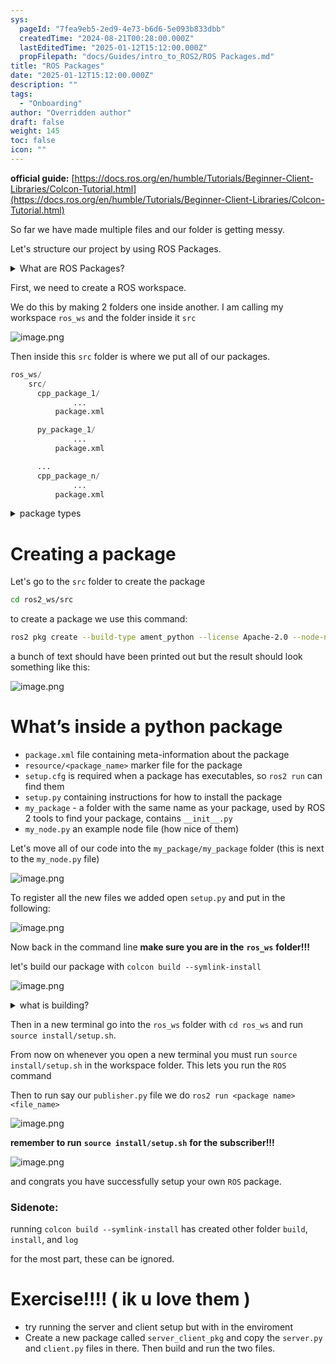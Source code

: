 ```yaml
---
sys:
  pageId: "7fea9eb5-2ed9-4e73-b6d6-5e093b833dbb"
  createdTime: "2024-08-21T00:28:00.000Z"
  lastEditedTime: "2025-01-12T15:12:00.000Z"
  propFilepath: "docs/Guides/intro_to_ROS2/ROS Packages.md"
title: "ROS Packages"
date: "2025-01-12T15:12:00.000Z"
description: ""
tags:
  - "Onboarding"
author: "Overridden author"
draft: false
weight: 145
toc: false
icon: ""
---
```


**official guide:** [https://docs.ros.org/en/humble/Tutorials/Beginner-Client-Libraries/Colcon-Tutorial.html](https://docs.ros.org/en/humble/Tutorials/Beginner-Client-Libraries/Colcon-Tutorial.html)

So far we have made multiple files and our folder is getting messy.

Let's structure our project by using ROS Packages.

<details>

<summary>What are ROS Packages?</summary>

ROS Packages are, as the name implies, packages of code that are highly sharable between ROS developers.

They consist of a folder, `package.xml` file, and source code

```python
      cpp_package_1/
		      ... imagine much code files here ..
          package.xml
```

</details>

First, we need to create a ROS workspace.

We do this by making 2 folders one inside another. I am calling my workspace `ros_ws` and the folder inside it `src`

![image.png](https://prod-files-secure.s3.us-west-2.amazonaws.com/d518164a-d88e-44d1-a4ee-3adb3bd8bce0/70706947-fd18-4537-a67b-e12946812d31/image.png?X-Amz-Algorithm=AWS4-HMAC-SHA256&X-Amz-Content-Sha256=UNSIGNED-PAYLOAD&X-Amz-Credential=ASIAZI2LB466ZOZ53BPT%2F20250216%2Fus-west-2%2Fs3%2Faws4_request&X-Amz-Date=20250216T170205Z&X-Amz-Expires=3600&X-Amz-Security-Token=IQoJb3JpZ2luX2VjEDQaCXVzLXdlc3QtMiJGMEQCIFwzC0ClLOEYyjY69Sg%2BrBhe7BwGGVyyeM79pVMV%2FDM4AiARRK0VZUUAFe%2FvjKVFR%2BOIRAgfg3cCY2R0tKshwXizhCr%2FAwhdEAAaDDYzNzQyMzE4MzgwNSIM2dsrs%2Bv00Th4aA6MKtwDGulbndLrhRuGru8eWTMuPciH5ozp3%2F6bYoQeiCpf6GEPRgEBvGMFYljvMbj8ophMkqqyZuv6PUKclk5ReVMw1399jNncZ5OY%2BHskAjadHk5mEmtsFjMT%2Fql9%2FY5YYrlqWMpBQMw9LJvQa9xGnoLrdxACwVuipHYKvu%2Bw%2F%2BzbbiaaNdlSq5s%2F8o6iiElRU%2FGeE0QCXLWhP9msqhrljv4ogxhWDrhtwgBK4X8VHonEM8EIVNsrOraS08vrhF996j2dQbN%2BpqfCI%2FM%2FX01Ejd6xsNTwr21tZGY4ymfFtPsK6gYWxjPIdU2C%2B2MApyuotfSNBL9ke8keah4sYh3DnikuvBA0sSgu9TB72iYCFk2caz2L3lEfORilUwM5EuR6PohGq9Gy4vOE95ag6gP%2B6EVuSL7Km%2Bin%2Bxprv0kFJ7F4DqaIlfI%2BPmIv%2B50tm%2BpDYA85yQAwQ%2FKsr%2B8ndJjOYykvZ9BlkMn8J%2Btr5x8K%2F4kMr7I3MEqFHT8qvo%2FAERAdK6CzEO8QvTXhqObmpWLG2oW0jSIQaqls6DWcnPTW1qYARaIn4YXePF0PVwpHieUHfSn6rrxVDvSlMkElihdWsPt%2B0Flsda10sT6iWgyWoll6T9yraPPl4tUCP1b5cEMwyJzHvQY6pgGwDaz0pYybfgnCLX3HUgX%2FQBxgWrysDLkqst8s1lJuO1SdZFtGo70g%2FHF%2FKtd%2BOltlJYYABtvVNGVUpyUIHfLMvVBdGtf2tmTkUzDBeyY8ljXKxj4E031K0fm574I5IaUmZcXXa0DRFqiDLVE0vAUte2eKb%2BGXR0B6ALVH7tT2DfbVtoU6FeMHoBf6mUKQjyZ6Zs%2FA%2B63giQ0gTWSsz2AQF3oGSKgm&X-Amz-Signature=ee4510e2c3d2588984d9405cdde0491ca01d46ae1ebecf40b2e251fea31a120c&X-Amz-SignedHeaders=host&x-id=GetObject)

Then inside this `src` folder is where we put all of our packages.

```python
ros_ws/
    src/
      cpp_package_1/
		      ...
          package.xml

      py_package_1/
		      ...
          package.xml

      ...
      cpp_package_n/
		      ...
          package.xml

```

<details>

<summary>package types</summary>

packages can be either `C++` or python.

the intern file structure is different for each but for this guide we will stick to creating python packages

</details>

# Creating a package

Let's go to the `src` folder to create the package

```bash
cd ros2_ws/src
```

to create a package we use this command:

```bash
ros2 pkg create --build-type ament_python --license Apache-2.0 --node-name my_node my_package
```

a bunch of text should have been printed out but the result should look something like this:

![image.png](https://prod-files-secure.s3.us-west-2.amazonaws.com/d518164a-d88e-44d1-a4ee-3adb3bd8bce0/e6cf1e3f-8512-4a3e-b131-079f800bf3e8/image.png?X-Amz-Algorithm=AWS4-HMAC-SHA256&X-Amz-Content-Sha256=UNSIGNED-PAYLOAD&X-Amz-Credential=ASIAZI2LB466ZOZ53BPT%2F20250216%2Fus-west-2%2Fs3%2Faws4_request&X-Amz-Date=20250216T170205Z&X-Amz-Expires=3600&X-Amz-Security-Token=IQoJb3JpZ2luX2VjEDQaCXVzLXdlc3QtMiJGMEQCIFwzC0ClLOEYyjY69Sg%2BrBhe7BwGGVyyeM79pVMV%2FDM4AiARRK0VZUUAFe%2FvjKVFR%2BOIRAgfg3cCY2R0tKshwXizhCr%2FAwhdEAAaDDYzNzQyMzE4MzgwNSIM2dsrs%2Bv00Th4aA6MKtwDGulbndLrhRuGru8eWTMuPciH5ozp3%2F6bYoQeiCpf6GEPRgEBvGMFYljvMbj8ophMkqqyZuv6PUKclk5ReVMw1399jNncZ5OY%2BHskAjadHk5mEmtsFjMT%2Fql9%2FY5YYrlqWMpBQMw9LJvQa9xGnoLrdxACwVuipHYKvu%2Bw%2F%2BzbbiaaNdlSq5s%2F8o6iiElRU%2FGeE0QCXLWhP9msqhrljv4ogxhWDrhtwgBK4X8VHonEM8EIVNsrOraS08vrhF996j2dQbN%2BpqfCI%2FM%2FX01Ejd6xsNTwr21tZGY4ymfFtPsK6gYWxjPIdU2C%2B2MApyuotfSNBL9ke8keah4sYh3DnikuvBA0sSgu9TB72iYCFk2caz2L3lEfORilUwM5EuR6PohGq9Gy4vOE95ag6gP%2B6EVuSL7Km%2Bin%2Bxprv0kFJ7F4DqaIlfI%2BPmIv%2B50tm%2BpDYA85yQAwQ%2FKsr%2B8ndJjOYykvZ9BlkMn8J%2Btr5x8K%2F4kMr7I3MEqFHT8qvo%2FAERAdK6CzEO8QvTXhqObmpWLG2oW0jSIQaqls6DWcnPTW1qYARaIn4YXePF0PVwpHieUHfSn6rrxVDvSlMkElihdWsPt%2B0Flsda10sT6iWgyWoll6T9yraPPl4tUCP1b5cEMwyJzHvQY6pgGwDaz0pYybfgnCLX3HUgX%2FQBxgWrysDLkqst8s1lJuO1SdZFtGo70g%2FHF%2FKtd%2BOltlJYYABtvVNGVUpyUIHfLMvVBdGtf2tmTkUzDBeyY8ljXKxj4E031K0fm574I5IaUmZcXXa0DRFqiDLVE0vAUte2eKb%2BGXR0B6ALVH7tT2DfbVtoU6FeMHoBf6mUKQjyZ6Zs%2FA%2B63giQ0gTWSsz2AQF3oGSKgm&X-Amz-Signature=431f9505fed06a1a2e6b05e4447af7054dc782b5c5534793a5706d5643c1cf69&X-Amz-SignedHeaders=host&x-id=GetObject)

# What’s inside a python package

- `package.xml` file containing meta-information about the package
- `resource/<package_name>` marker file for the package
- `setup.cfg` is required when a package has executables, so `ros2 run` can find them
- `setup.py` containing instructions for how to install the package
- `my_package` - a folder with the same name as your package, used by ROS 2 tools to find your package, contains `__init__.py`
- `my_node.py` an example node file (how nice of them)

Let's move all of our code into the `my_package/my_package` folder (this is next to the `my_node.py` file)

![image.png](https://prod-files-secure.s3.us-west-2.amazonaws.com/d518164a-d88e-44d1-a4ee-3adb3bd8bce0/9ce58f11-0da9-4d3e-b86d-506a9685d378/image.png?X-Amz-Algorithm=AWS4-HMAC-SHA256&X-Amz-Content-Sha256=UNSIGNED-PAYLOAD&X-Amz-Credential=ASIAZI2LB466ZOZ53BPT%2F20250216%2Fus-west-2%2Fs3%2Faws4_request&X-Amz-Date=20250216T170205Z&X-Amz-Expires=3600&X-Amz-Security-Token=IQoJb3JpZ2luX2VjEDQaCXVzLXdlc3QtMiJGMEQCIFwzC0ClLOEYyjY69Sg%2BrBhe7BwGGVyyeM79pVMV%2FDM4AiARRK0VZUUAFe%2FvjKVFR%2BOIRAgfg3cCY2R0tKshwXizhCr%2FAwhdEAAaDDYzNzQyMzE4MzgwNSIM2dsrs%2Bv00Th4aA6MKtwDGulbndLrhRuGru8eWTMuPciH5ozp3%2F6bYoQeiCpf6GEPRgEBvGMFYljvMbj8ophMkqqyZuv6PUKclk5ReVMw1399jNncZ5OY%2BHskAjadHk5mEmtsFjMT%2Fql9%2FY5YYrlqWMpBQMw9LJvQa9xGnoLrdxACwVuipHYKvu%2Bw%2F%2BzbbiaaNdlSq5s%2F8o6iiElRU%2FGeE0QCXLWhP9msqhrljv4ogxhWDrhtwgBK4X8VHonEM8EIVNsrOraS08vrhF996j2dQbN%2BpqfCI%2FM%2FX01Ejd6xsNTwr21tZGY4ymfFtPsK6gYWxjPIdU2C%2B2MApyuotfSNBL9ke8keah4sYh3DnikuvBA0sSgu9TB72iYCFk2caz2L3lEfORilUwM5EuR6PohGq9Gy4vOE95ag6gP%2B6EVuSL7Km%2Bin%2Bxprv0kFJ7F4DqaIlfI%2BPmIv%2B50tm%2BpDYA85yQAwQ%2FKsr%2B8ndJjOYykvZ9BlkMn8J%2Btr5x8K%2F4kMr7I3MEqFHT8qvo%2FAERAdK6CzEO8QvTXhqObmpWLG2oW0jSIQaqls6DWcnPTW1qYARaIn4YXePF0PVwpHieUHfSn6rrxVDvSlMkElihdWsPt%2B0Flsda10sT6iWgyWoll6T9yraPPl4tUCP1b5cEMwyJzHvQY6pgGwDaz0pYybfgnCLX3HUgX%2FQBxgWrysDLkqst8s1lJuO1SdZFtGo70g%2FHF%2FKtd%2BOltlJYYABtvVNGVUpyUIHfLMvVBdGtf2tmTkUzDBeyY8ljXKxj4E031K0fm574I5IaUmZcXXa0DRFqiDLVE0vAUte2eKb%2BGXR0B6ALVH7tT2DfbVtoU6FeMHoBf6mUKQjyZ6Zs%2FA%2B63giQ0gTWSsz2AQF3oGSKgm&X-Amz-Signature=5bb573b6d86c1d3f2b4b34566bc418aefcac4b69fcb79611454b6374626cc762&X-Amz-SignedHeaders=host&x-id=GetObject)

To register all the new files we added open `setup.py` and put in the following:

![image.png](https://prod-files-secure.s3.us-west-2.amazonaws.com/d518164a-d88e-44d1-a4ee-3adb3bd8bce0/1cd7c262-4cae-4496-9d75-c178537d24a2/image.png?X-Amz-Algorithm=AWS4-HMAC-SHA256&X-Amz-Content-Sha256=UNSIGNED-PAYLOAD&X-Amz-Credential=ASIAZI2LB466ZOZ53BPT%2F20250216%2Fus-west-2%2Fs3%2Faws4_request&X-Amz-Date=20250216T170205Z&X-Amz-Expires=3600&X-Amz-Security-Token=IQoJb3JpZ2luX2VjEDQaCXVzLXdlc3QtMiJGMEQCIFwzC0ClLOEYyjY69Sg%2BrBhe7BwGGVyyeM79pVMV%2FDM4AiARRK0VZUUAFe%2FvjKVFR%2BOIRAgfg3cCY2R0tKshwXizhCr%2FAwhdEAAaDDYzNzQyMzE4MzgwNSIM2dsrs%2Bv00Th4aA6MKtwDGulbndLrhRuGru8eWTMuPciH5ozp3%2F6bYoQeiCpf6GEPRgEBvGMFYljvMbj8ophMkqqyZuv6PUKclk5ReVMw1399jNncZ5OY%2BHskAjadHk5mEmtsFjMT%2Fql9%2FY5YYrlqWMpBQMw9LJvQa9xGnoLrdxACwVuipHYKvu%2Bw%2F%2BzbbiaaNdlSq5s%2F8o6iiElRU%2FGeE0QCXLWhP9msqhrljv4ogxhWDrhtwgBK4X8VHonEM8EIVNsrOraS08vrhF996j2dQbN%2BpqfCI%2FM%2FX01Ejd6xsNTwr21tZGY4ymfFtPsK6gYWxjPIdU2C%2B2MApyuotfSNBL9ke8keah4sYh3DnikuvBA0sSgu9TB72iYCFk2caz2L3lEfORilUwM5EuR6PohGq9Gy4vOE95ag6gP%2B6EVuSL7Km%2Bin%2Bxprv0kFJ7F4DqaIlfI%2BPmIv%2B50tm%2BpDYA85yQAwQ%2FKsr%2B8ndJjOYykvZ9BlkMn8J%2Btr5x8K%2F4kMr7I3MEqFHT8qvo%2FAERAdK6CzEO8QvTXhqObmpWLG2oW0jSIQaqls6DWcnPTW1qYARaIn4YXePF0PVwpHieUHfSn6rrxVDvSlMkElihdWsPt%2B0Flsda10sT6iWgyWoll6T9yraPPl4tUCP1b5cEMwyJzHvQY6pgGwDaz0pYybfgnCLX3HUgX%2FQBxgWrysDLkqst8s1lJuO1SdZFtGo70g%2FHF%2FKtd%2BOltlJYYABtvVNGVUpyUIHfLMvVBdGtf2tmTkUzDBeyY8ljXKxj4E031K0fm574I5IaUmZcXXa0DRFqiDLVE0vAUte2eKb%2BGXR0B6ALVH7tT2DfbVtoU6FeMHoBf6mUKQjyZ6Zs%2FA%2B63giQ0gTWSsz2AQF3oGSKgm&X-Amz-Signature=c921d39f376778eb48d05764a2e0fd9ae941cdc5fb992884cad7f83c41fa1dd5&X-Amz-SignedHeaders=host&x-id=GetObject)

Now back in the command line **make sure you are in the** **`ros_ws`** **folder!!!**

let's build our package with `colcon build --symlink-install`

![image.png](https://prod-files-secure.s3.us-west-2.amazonaws.com/d518164a-d88e-44d1-a4ee-3adb3bd8bce0/2f2a0d27-b173-48fd-b189-5f5c0ce65619/image.png?X-Amz-Algorithm=AWS4-HMAC-SHA256&X-Amz-Content-Sha256=UNSIGNED-PAYLOAD&X-Amz-Credential=ASIAZI2LB466ZOZ53BPT%2F20250216%2Fus-west-2%2Fs3%2Faws4_request&X-Amz-Date=20250216T170205Z&X-Amz-Expires=3600&X-Amz-Security-Token=IQoJb3JpZ2luX2VjEDQaCXVzLXdlc3QtMiJGMEQCIFwzC0ClLOEYyjY69Sg%2BrBhe7BwGGVyyeM79pVMV%2FDM4AiARRK0VZUUAFe%2FvjKVFR%2BOIRAgfg3cCY2R0tKshwXizhCr%2FAwhdEAAaDDYzNzQyMzE4MzgwNSIM2dsrs%2Bv00Th4aA6MKtwDGulbndLrhRuGru8eWTMuPciH5ozp3%2F6bYoQeiCpf6GEPRgEBvGMFYljvMbj8ophMkqqyZuv6PUKclk5ReVMw1399jNncZ5OY%2BHskAjadHk5mEmtsFjMT%2Fql9%2FY5YYrlqWMpBQMw9LJvQa9xGnoLrdxACwVuipHYKvu%2Bw%2F%2BzbbiaaNdlSq5s%2F8o6iiElRU%2FGeE0QCXLWhP9msqhrljv4ogxhWDrhtwgBK4X8VHonEM8EIVNsrOraS08vrhF996j2dQbN%2BpqfCI%2FM%2FX01Ejd6xsNTwr21tZGY4ymfFtPsK6gYWxjPIdU2C%2B2MApyuotfSNBL9ke8keah4sYh3DnikuvBA0sSgu9TB72iYCFk2caz2L3lEfORilUwM5EuR6PohGq9Gy4vOE95ag6gP%2B6EVuSL7Km%2Bin%2Bxprv0kFJ7F4DqaIlfI%2BPmIv%2B50tm%2BpDYA85yQAwQ%2FKsr%2B8ndJjOYykvZ9BlkMn8J%2Btr5x8K%2F4kMr7I3MEqFHT8qvo%2FAERAdK6CzEO8QvTXhqObmpWLG2oW0jSIQaqls6DWcnPTW1qYARaIn4YXePF0PVwpHieUHfSn6rrxVDvSlMkElihdWsPt%2B0Flsda10sT6iWgyWoll6T9yraPPl4tUCP1b5cEMwyJzHvQY6pgGwDaz0pYybfgnCLX3HUgX%2FQBxgWrysDLkqst8s1lJuO1SdZFtGo70g%2FHF%2FKtd%2BOltlJYYABtvVNGVUpyUIHfLMvVBdGtf2tmTkUzDBeyY8ljXKxj4E031K0fm574I5IaUmZcXXa0DRFqiDLVE0vAUte2eKb%2BGXR0B6ALVH7tT2DfbVtoU6FeMHoBf6mUKQjyZ6Zs%2FA%2B63giQ0gTWSsz2AQF3oGSKgm&X-Amz-Signature=b78a7a285c8f99c236fe48f27715d91f5d882c7a6b4eb96ce84b992fc6e7c4d2&X-Amz-SignedHeaders=host&x-id=GetObject)

<details>

<summary>what is building?</summary>

if you are a CS major at Rose-Hulman you will learn the answer to this in CSSE132

but TLDR; is it combines all the code files into one program that can be run easily 

</details>

Then in a new terminal go into the `ros_ws` folder with `cd ros_ws` and run `source install/setup.sh`. 

From now on whenever you open a new terminal you must run `source install/setup.sh` in the workspace folder. This lets you run the `ROS` command

Then to run say our `publisher.py` file we do `ros2 run <package name> <file_name>`

![image.png](https://prod-files-secure.s3.us-west-2.amazonaws.com/d518164a-d88e-44d1-a4ee-3adb3bd8bce0/4f4b1219-3a44-4632-aa0a-ce3471699f59/image.png?X-Amz-Algorithm=AWS4-HMAC-SHA256&X-Amz-Content-Sha256=UNSIGNED-PAYLOAD&X-Amz-Credential=ASIAZI2LB466ZOZ53BPT%2F20250216%2Fus-west-2%2Fs3%2Faws4_request&X-Amz-Date=20250216T170205Z&X-Amz-Expires=3600&X-Amz-Security-Token=IQoJb3JpZ2luX2VjEDQaCXVzLXdlc3QtMiJGMEQCIFwzC0ClLOEYyjY69Sg%2BrBhe7BwGGVyyeM79pVMV%2FDM4AiARRK0VZUUAFe%2FvjKVFR%2BOIRAgfg3cCY2R0tKshwXizhCr%2FAwhdEAAaDDYzNzQyMzE4MzgwNSIM2dsrs%2Bv00Th4aA6MKtwDGulbndLrhRuGru8eWTMuPciH5ozp3%2F6bYoQeiCpf6GEPRgEBvGMFYljvMbj8ophMkqqyZuv6PUKclk5ReVMw1399jNncZ5OY%2BHskAjadHk5mEmtsFjMT%2Fql9%2FY5YYrlqWMpBQMw9LJvQa9xGnoLrdxACwVuipHYKvu%2Bw%2F%2BzbbiaaNdlSq5s%2F8o6iiElRU%2FGeE0QCXLWhP9msqhrljv4ogxhWDrhtwgBK4X8VHonEM8EIVNsrOraS08vrhF996j2dQbN%2BpqfCI%2FM%2FX01Ejd6xsNTwr21tZGY4ymfFtPsK6gYWxjPIdU2C%2B2MApyuotfSNBL9ke8keah4sYh3DnikuvBA0sSgu9TB72iYCFk2caz2L3lEfORilUwM5EuR6PohGq9Gy4vOE95ag6gP%2B6EVuSL7Km%2Bin%2Bxprv0kFJ7F4DqaIlfI%2BPmIv%2B50tm%2BpDYA85yQAwQ%2FKsr%2B8ndJjOYykvZ9BlkMn8J%2Btr5x8K%2F4kMr7I3MEqFHT8qvo%2FAERAdK6CzEO8QvTXhqObmpWLG2oW0jSIQaqls6DWcnPTW1qYARaIn4YXePF0PVwpHieUHfSn6rrxVDvSlMkElihdWsPt%2B0Flsda10sT6iWgyWoll6T9yraPPl4tUCP1b5cEMwyJzHvQY6pgGwDaz0pYybfgnCLX3HUgX%2FQBxgWrysDLkqst8s1lJuO1SdZFtGo70g%2FHF%2FKtd%2BOltlJYYABtvVNGVUpyUIHfLMvVBdGtf2tmTkUzDBeyY8ljXKxj4E031K0fm574I5IaUmZcXXa0DRFqiDLVE0vAUte2eKb%2BGXR0B6ALVH7tT2DfbVtoU6FeMHoBf6mUKQjyZ6Zs%2FA%2B63giQ0gTWSsz2AQF3oGSKgm&X-Amz-Signature=c85e99335351ba1603d5ba0eb7536e1db406afa98867d6f78896061cdf0b696b&X-Amz-SignedHeaders=host&x-id=GetObject)

**remember to run** **`source install/setup.sh`** **for the subscriber!!!**

![image.png](https://prod-files-secure.s3.us-west-2.amazonaws.com/d518164a-d88e-44d1-a4ee-3adb3bd8bce0/02121119-dad4-49ec-8356-c956108b4243/image.png?X-Amz-Algorithm=AWS4-HMAC-SHA256&X-Amz-Content-Sha256=UNSIGNED-PAYLOAD&X-Amz-Credential=ASIAZI2LB466ZOZ53BPT%2F20250216%2Fus-west-2%2Fs3%2Faws4_request&X-Amz-Date=20250216T170205Z&X-Amz-Expires=3600&X-Amz-Security-Token=IQoJb3JpZ2luX2VjEDQaCXVzLXdlc3QtMiJGMEQCIFwzC0ClLOEYyjY69Sg%2BrBhe7BwGGVyyeM79pVMV%2FDM4AiARRK0VZUUAFe%2FvjKVFR%2BOIRAgfg3cCY2R0tKshwXizhCr%2FAwhdEAAaDDYzNzQyMzE4MzgwNSIM2dsrs%2Bv00Th4aA6MKtwDGulbndLrhRuGru8eWTMuPciH5ozp3%2F6bYoQeiCpf6GEPRgEBvGMFYljvMbj8ophMkqqyZuv6PUKclk5ReVMw1399jNncZ5OY%2BHskAjadHk5mEmtsFjMT%2Fql9%2FY5YYrlqWMpBQMw9LJvQa9xGnoLrdxACwVuipHYKvu%2Bw%2F%2BzbbiaaNdlSq5s%2F8o6iiElRU%2FGeE0QCXLWhP9msqhrljv4ogxhWDrhtwgBK4X8VHonEM8EIVNsrOraS08vrhF996j2dQbN%2BpqfCI%2FM%2FX01Ejd6xsNTwr21tZGY4ymfFtPsK6gYWxjPIdU2C%2B2MApyuotfSNBL9ke8keah4sYh3DnikuvBA0sSgu9TB72iYCFk2caz2L3lEfORilUwM5EuR6PohGq9Gy4vOE95ag6gP%2B6EVuSL7Km%2Bin%2Bxprv0kFJ7F4DqaIlfI%2BPmIv%2B50tm%2BpDYA85yQAwQ%2FKsr%2B8ndJjOYykvZ9BlkMn8J%2Btr5x8K%2F4kMr7I3MEqFHT8qvo%2FAERAdK6CzEO8QvTXhqObmpWLG2oW0jSIQaqls6DWcnPTW1qYARaIn4YXePF0PVwpHieUHfSn6rrxVDvSlMkElihdWsPt%2B0Flsda10sT6iWgyWoll6T9yraPPl4tUCP1b5cEMwyJzHvQY6pgGwDaz0pYybfgnCLX3HUgX%2FQBxgWrysDLkqst8s1lJuO1SdZFtGo70g%2FHF%2FKtd%2BOltlJYYABtvVNGVUpyUIHfLMvVBdGtf2tmTkUzDBeyY8ljXKxj4E031K0fm574I5IaUmZcXXa0DRFqiDLVE0vAUte2eKb%2BGXR0B6ALVH7tT2DfbVtoU6FeMHoBf6mUKQjyZ6Zs%2FA%2B63giQ0gTWSsz2AQF3oGSKgm&X-Amz-Signature=be0831cb2accd160570835a5531d3f14846c1413cce3b27e4a0548924267c080&X-Amz-SignedHeaders=host&x-id=GetObject)

and congrats you have successfully setup your own `ROS` package.

### Sidenote:

running `colcon build --symlink-install` has created other folder `build`, `install`, and `log`

for the most part, these can be ignored.

# Exercise!!!! ( ik u love them )

- try running the server and client setup but with in the enviroment
- Create a new package called `server_client_pkg` and copy the `server.py` and `client.py` files in there. Then build and run the two files.
